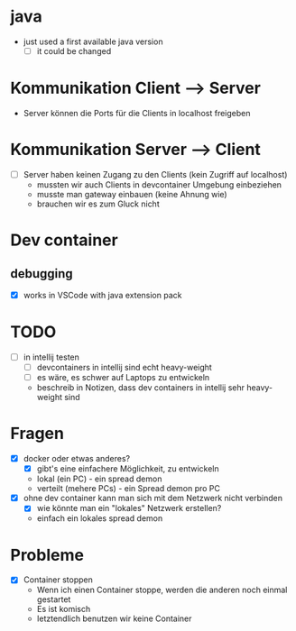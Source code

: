 # java
- just used a first available java version
  - [ ] it could be changed

# Kommunikation Client --> Server
- Server können die Ports für die Clients in localhost freigeben

# Kommunikation Server --> Client
- [ ] Server haben keinen Zugang zu den Clients (kein Zugriff auf localhost)
  - mussten wir auch Clients in devcontainer Umgebung einbeziehen
  - musste man gateway einbauen (keine Ahnung wie)
  - brauchen wir es zum Gluck nicht

# Dev container

## debugging
- [x] works in VSCode with java extension pack


# TODO
- [ ] in intellij testen
  - [ ] devcontainers in intellij sind echt heavy-weight
  - [ ] es wäre, es schwer auf Laptops zu entwickeln
  - beschreib in Notizen, dass dev containers in intellij sehr heavy-weight sind


# Fragen
- [x] docker oder etwas anderes?
  - [x] gibt's eine einfachere Möglichkeit, zu entwickeln
  - lokal (ein PC) - ein spread demon
  - verteilt (mehere PCs) - ein Spread demon pro PC
- [x] ohne dev container kann man sich mit dem Netzwerk nicht verbinden
  - [x] wie könnte man ein "lokales" Netzwerk erstellen?
  - einfach ein lokales spread demon

# Probleme
- [x] Container stoppen 
  - Wenn ich einen Container stoppe, werden die anderen noch einmal gestartet 
  - Es ist komisch
  - letztendlich benutzen wir keine Container

